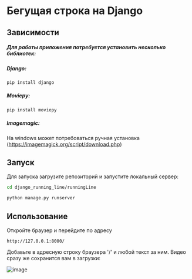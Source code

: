 # Бегущая строка на Django
## Зависимости
##### Для работы приложения потребуется установить несколько библиотек:
##### Django:
```bash
pip install django
```
##### Moviepy:
```bash
pip install moviepy
```
##### Imagemagic:
На windows может потребоваться ручная установка (https://imagemagick.org/script/download.php)
## Запуск
Для запуска загрузите репозиторий и запустите локальный сервер:
```bash
cd django_running_line/runningLine
```
```bash
python manage.py runserver
```
## Использование 
Откройте браузер и перейдите по адресу 
```
http://127.0.0.1:8000/ 
```
Добавьте в адресную строку браузера '/' и любой текст за ним.
Видео сразу же сохранится вам в загрузки:

![image](https://github.com/madrat19/django_running_line/assets/53086958/893afd7c-dce1-4af0-9ab1-a2438c6ef4bd)



